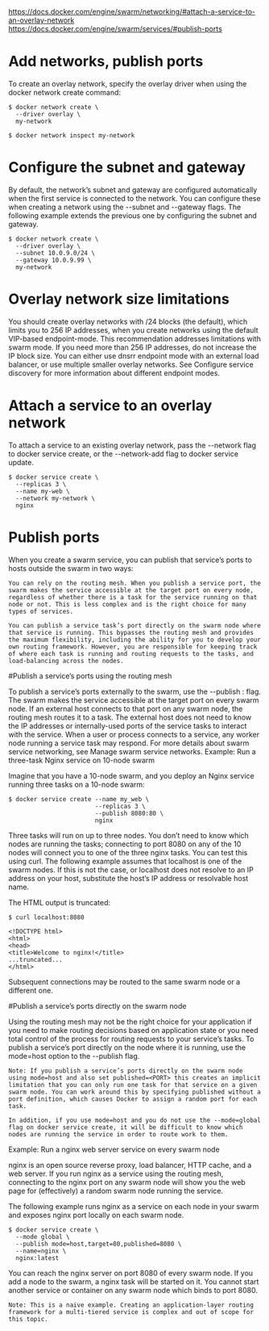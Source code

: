 https://docs.docker.com/engine/swarm/networking/#attach-a-service-to-an-overlay-network
https://docs.docker.com/engine/swarm/services/#publish-ports

Add networks, publish ports
===========================

To create an overlay network, specify the overlay driver when using the docker network create command:

```
$ docker network create \
  --driver overlay \
  my-network

$ docker network inspect my-network
```

Configure the subnet and gateway
================================

By default, the network’s subnet and gateway are configured automatically when the first service is connected to the network. You can configure these when creating a network using the --subnet and --gateway flags. The following example extends the previous one by configuring the subnet and gateway.

```
$ docker network create \
  --driver overlay \
  --subnet 10.0.9.0/24 \
  --gateway 10.0.9.99 \
  my-network
```

Overlay network size limitations
================================

You should create overlay networks with /24 blocks (the default), which limits you to 256 IP addresses, when you create networks using the default VIP-based endpoint-mode. This recommendation addresses limitations with swarm mode. If you need more than 256 IP addresses, do not increase the IP block size. You can either use dnsrr endpoint mode with an external load balancer, or use multiple smaller overlay networks. See Configure service discovery for more information about different endpoint modes.

Attach a service to an overlay network
======================================

To attach a service to an existing overlay network, pass the --network flag to docker service create, or the --network-add flag to docker service update.

```
$ docker service create \
  --replicas 3 \
  --name my-web \
  --network my-network \
  nginx
```

Publish ports
=============

When you create a swarm service, you can publish that service’s ports to hosts outside the swarm in two ways:

    You can rely on the routing mesh. When you publish a service port, the swarm makes the service accessible at the target port on every node, regardless of whether there is a task for the service running on that node or not. This is less complex and is the right choice for many types of services.

    You can publish a service task’s port directly on the swarm node where that service is running. This bypasses the routing mesh and provides the maximum flexibility, including the ability for you to develop your own routing framework. However, you are responsible for keeping track of where each task is running and routing requests to the tasks, and load-balancing across the nodes.

#Publish a service’s ports using the routing mesh

To publish a service’s ports externally to the swarm, use the --publish <TARGET-PORT>:<SERVICE-PORT> flag. The swarm makes the service accessible at the target port on every swarm node. If an external host connects to that port on any swarm node, the routing mesh routes it to a task. The external host does not need to know the IP addresses or internally-used ports of the service tasks to interact with the service. When a user or process connects to a service, any worker node running a service task may respond. For more details about swarm service networking, see Manage swarm service networks.
Example: Run a three-task Nginx service on 10-node swarm

Imagine that you have a 10-node swarm, and you deploy an Nginx service running three tasks on a 10-node swarm:

```
$ docker service create --name my_web \
                        --replicas 3 \
                        --publish 8080:80 \
                        nginx
```

Three tasks will run on up to three nodes. You don’t need to know which nodes are running the tasks; connecting to port 8080 on any of the 10 nodes will connect you to one of the three nginx tasks. You can test this using curl. The following example assumes that localhost is one of the swarm nodes. If this is not the case, or localhost does not resolve to an IP address on your host, substitute the host’s IP address or resolvable host name.

The HTML output is truncated:

```
$ curl localhost:8080

<!DOCTYPE html>
<html>
<head>
<title>Welcome to nginx!</title>
...truncated...
</html>
```

Subsequent connections may be routed to the same swarm node or a different one.

#Publish a service’s ports directly on the swarm node

Using the routing mesh may not be the right choice for your application if you need to make routing decisions based on application state or you need total control of the process for routing requests to your service’s tasks. To publish a service’s port directly on the node where it is running, use the mode=host option to the --publish flag.

    Note: If you publish a service’s ports directly on the swarm node using mode=host and also set published=<PORT> this creates an implicit limitation that you can only run one task for that service on a given swarm node. You can work around this by specifying published without a port definition, which causes Docker to assign a random port for each task.

    In addition, if you use mode=host and you do not use the --mode=global flag on docker service create, it will be difficult to know which nodes are running the service in order to route work to them.

Example: Run a nginx web server service on every swarm node

nginx is an open source reverse proxy, load balancer, HTTP cache, and a web server. If you run nginx as a service using the routing mesh, connecting to the nginx port on any swarm node will show you the web page for (effectively) a random swarm node running the service.

The following example runs nginx as a service on each node in your swarm and exposes nginx port locally on each swarm node.

```
$ docker service create \
  --mode global \
  --publish mode=host,target=80,published=8080 \
  --name=nginx \
  nginx:latest
```

You can reach the nginx server on port 8080 of every swarm node. If you add a node to the swarm, a nginx task will be started on it. You cannot start another service or container on any swarm node which binds to port 8080.

    Note: This is a naive example. Creating an application-layer routing framework for a multi-tiered service is complex and out of scope for this topic.
